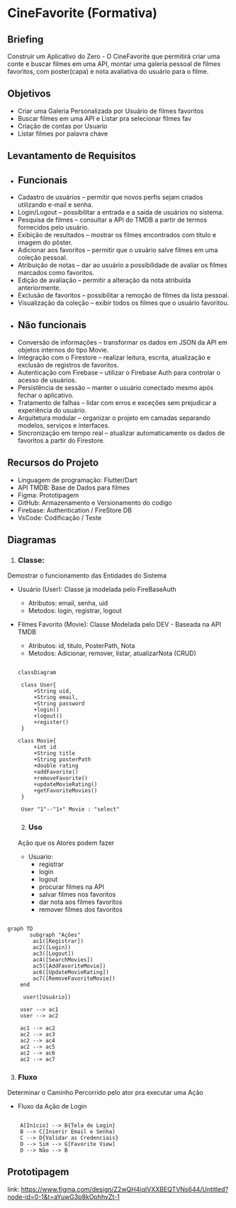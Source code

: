 # CineFavorite (Formativa)

## Briefing
Construir um Aplicativo do Zero - O CineFavorite que permitirá criar uma conte e buscar filmes em uma API, montar uma galeria pessoal de filmes favoritos, com poster(capa) e nota avaliativa do usuário para o filme.

## Objetivos
- Criar uma Galeria Personalizada por Usuário de filmes favoritos
- Buscar filmes em uma API e Listar pra selecionar filmes fav
- Criação de contas por Usuario
- Listar filmes por palavra chave

## Levantamento de Requisitos
- ## Funcionais
- Cadastro de usuários – permitir que novos perfis sejam criados utilizando e-mail e senha.
- Login/Logout – possibilitar a entrada e a saída de usuários no sistema.
- Pesquisa de filmes – consultar a API do TMDB a partir de termos fornecidos pelo usuário.
- Exibição de resultados – mostrar os filmes encontrados com título e imagem do pôster.
- Adicionar aos favoritos – permitir que o usuário salve filmes em uma coleção pessoal.
- Atribuição de notas – dar ao usuário a possibilidade de avaliar os filmes marcados como favoritos.
- Edição de avaliação – permitir a alteração da nota atribuída anteriormente.
- Exclusão de favoritos – possibilitar a remoção de filmes da lista pessoal.
- Visualização da coleção – exibir todos os filmes que o usuário favoritou.
- ## Não funcionais
- Conversão de informações – transformar os dados em JSON da API em objetos internos do tipo Movie.
- Integração com o Firestore – realizar leitura, escrita, atualização e exclusão de registros de favoritos.
- Autenticação com Firebase – utilizar o Firebase Auth para controlar o acesso de usuários.
- Persistência de sessão – manter o usuário conectado mesmo após fechar o aplicativo.
- Tratamento de falhas – lidar com erros e exceções sem prejudicar a experiência do usuário.
- Arquitetura modular – organizar o projeto em camadas separando modelos, serviços e interfaces.
- Sincronização em tempo real – atualizar automaticamente os dados de favoritos a partir do Firestore.

## Recursos do Projeto
- Linguagem de programação: Flutter/Dart
- API TMDB: Base de Dados para filmes
- Figma: Prototipagem
- GitHub: Armazenamento e Versionamento do codigo
- Firebase: Authentication / FireStore DB
- VsCode: Codificação / Teste

## Diagramas
1. ### Classe: 
Demostrar o funcionamento das Entidades do Sistema 
- Usuário (User): Classe ja modelada pelo FireBaseAuth
   - Atributos: email, senha, uid
   - Metodos: login, registrar, logout

- Filmes Favorito (Movie): Classe Modelada pelo DEV - Baseada na API TMDB
   - Atributos: id, titulo, PosterPath, Nota
   - Metodos: Adicionar, remover, listar, atualizarNota (CRUD)

   ```mermaid

   classDiagram

    class User{
        +String uid,
        +String email,
        +String password
        +login()
        +logout()
        +register()
    }

   class Movie{
        +int id
        +String title
        +String posterPath
        +double rating
        +addFavorite()
        +removeFavorite()
        +updateMovieRating()
        +getFavoriteMovies()
    }

    User "1"--"1+" Movie : "select"

   ```

   2. ### Uso
   Ação que os Atores podem fazer
   - Usuario:
        - registrar
        - login
        - logout
        - procurar filmes na API
        - salvar filmes nos favoritos
        - dar nota aos filmes favoritos
        - remover filmes dos favoritos


```mermaid

graph TD
       subgraph "Ações"
        ac1([Registrar])
        ac2([Login])
        ac3([Logout])
        ac4([SearchMovies])
        ac5([AddFavoriteMovie])
        ac6([UpdateMovieRating])
        ac7([RemoveFavoriteMovie])
    end

     user([Usuário])

    user --> ac1
    user --> ac2

    ac1 --> ac2
    ac2 --> ac3
    ac2 --> ac4
    ac2 --> ac5
    ac2 --> ac6
    ac2 --> ac7

```

3. ### Fluxo
Determinar o Caminho Percorrido pelo ator pra executar uma Ação

- Fluxo da Ação de Login

```mermaid

    A[Início] --> B{Tela de Login}
    B --> C[Inserir Email e Senha]
    C --> D{Validar as Credenciais}
    D --> Sim --> G[Favorite View]
    D --> Não --> B

```

## Prototipagem

link: https://www.figma.com/design/Z2wQH4iqIVXXBEQTVNs644/Untitled?node-id=0-1&t=aYuwG3p8kOphhvZt-1